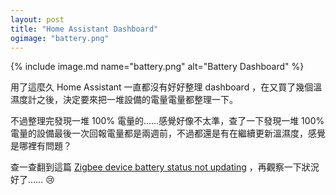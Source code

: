 ```yaml
---
layout: post
title: "Home Assistant Dashboard"
ogimage: "battery.png"
---
```


{% include image.md name="battery.png" alt="Battery Dashboard" %}

用了這麼久 Home Assistant 一直都沒有好好整理 dashboard ，在又買了幾個溫濕度計之後，決定要來把一堆設備的電量電量都整理一下。

不過整理完發現一堆 100% 電量的……感覺好像不太準，查了一下發現一堆 100% 電量的設備最後一次回報電量都是兩週前，不過都還是有在繼續更新溫濕度，感覺是哪裡有問題？

查一查翻到這篇 [Zigbee device battery status not updating](https://community.home-assistant.io/t/zigbee-device-battery-status-not-updating/761552) ，再觀察一下狀況好了…… 😢
